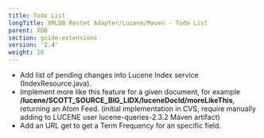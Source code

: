 ```yaml
---
title: Todo List
longTitle: XMLDB Restet Adapter/Lucene/Maven - Todo List
parent: XDB
section: guide-extensions
version: '2.4'
weight: 10
---
```

 - Add list of pending changes into Lucene Index service (IndexResource.java).
 - Implement more like this feature for a given document, for example __/lucene/SCOTT_SOURCE_BIG_LIDX/luceneDocId/moreLikeThis__, returning an Atom Feed. (initial implementation in CVS, require manually adding to LUCENE user lucene-queries-2.3.2 Maven artifact)
 - Add an URL get to get a Term Frequency for an specific field.

